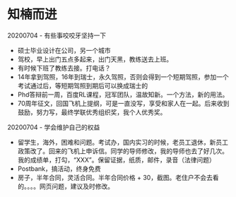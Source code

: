 # 知楠而进

20200704 - 有些事咬咬牙坚持一下

* 硕士毕业设计在公司，另一个城市
* 驾校，早上出门五点多起来，出门天黑，教练送去上班。
* 有时候下班了教练去接。打电话？
* 14年拿到驾照，16年到瑞士，永久驾照，否则会得到一个短期驾照，参加一个考试通过后，等短期驾照到期后可以换成瑞士的
* Phd答辩前一周，百度RL课程，冠军团队，温故知新。一个方法，新的用法。
* 70周年征文，回国飞机上提纲，可是一直没写，享受和家人在一起。后来收到鼓励，努力写，最终学联优秀组织奖，我个人优秀奖。

20200704 - 学会维护自己的权益

* 留学生，海外，困难和问题。考试办，国内实习的时候，老员工退休，新员工政策改了。回来的飞机上申诉信。同学的导师修改，我的导师也去了好几次。我的成绩单，打勾，“XXX”。保留证据，纸质，邮件，录音（法律问题）
* Postbank，搞活动，终身免费
* 房子，半年合同，灵活合同。半年合同价格 + 30，截图。老住户不会去看的。。。。网页问题，建议及时修改。

